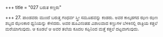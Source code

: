 +++
title = "027 ಬರುತ ಕಣ್ಡರು"

+++
27. ಪಾಂಡವರು ಮುಂದೆ ಬರುತ್ತ ಗಂಧರ್ವ ಸ್ತ್ರೀ ಸಮೂಹವನ್ನು ಕಂಡರು. ಅವರ ಕಾಲ್ಕಡಗದ ಝಣ ಝಣ ಶಬ್ದದ ಝೇಂಕಾರ ಧ್ವನಿಯನ್ನು ಕೇಳಿದರು. ಅವರ ಹೂವಿನಂತಹ ವಿಶಾಲವಾದ ಕಣ್ಣುಗಳ ಬೆಳಕಿನಲ್ಲಿ ರಾತ್ರಿಯ ಕತ್ತಲೆ ಮರೆಯಾಗುವುದು. ಆ ಕೂಡಲೆ ಆ ಅವರ ತಲೆಯ ಕೂದಲ ಕಪ್ಪಿನಿಂದ ಮತ್ತೆ  ಕತ್ತಲೆ ದಟ್ಟವಾಗುವುದು.